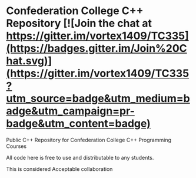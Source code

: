 # Confederation College C++ Repository [![Join the chat at https://gitter.im/vortex1409/TC335](https://badges.gitter.im/Join%20Chat.svg)](https://gitter.im/vortex1409/TC335?utm_source=badge&utm_medium=badge&utm_campaign=pr-badge&utm_content=badge)
Public C++ Repository for Confederation College C++ Programming Courses

All code here is free to use and distributable to any students.

This is considered Acceptable collaboration
